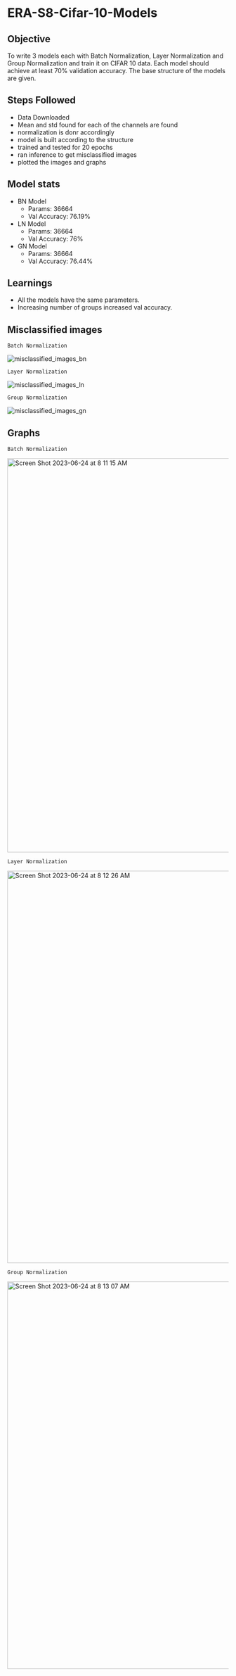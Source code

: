 # ERA-S8-Cifar-10-Models

## Objective 
To write 3 models each with Batch Normalization, Layer Normalization and Group Normalization and train it on CIFAR 10 data.
Each model should achieve at least 70% validation accuracy. The base structure of the models are given.

## Steps Followed
- Data Downloaded
- Mean and std found for each of the channels are found
- normalization is donr accordingly
- model is built according to the structure
- trained and tested for 20 epochs
- ran inference to get misclassified images
- plotted the images and graphs

## Model stats
- BN Model
  - Params: 36664
  - Val Accuracy: 76.19%
- LN Model
  - Params: 36664
  - Val Accuracy: 76%
- GN Model
  - Params: 36664
  - Val Accuracy: 76.44%

## Learnings
- All the models have the same parameters.
- Increasing number of groups increased val accuracy.

## Misclassified images
`Batch Normalization`

![misclassified_images_bn](https://github.com/kurchi1205/ERA-S8-Cifar-10-Models/assets/40196782/7f9074bf-3865-4c79-8b4b-6541ada46906)



`Layer Normalization`

![misclassified_images_ln](https://github.com/kurchi1205/ERA-S8-Cifar-10-Models/assets/40196782/a55b03e5-b653-4aa6-962d-a108fb9e58cd)



`Group Normalization`

![misclassified_images_gn](https://github.com/kurchi1205/ERA-S8-Cifar-10-Models/assets/40196782/5c1b15d2-9b72-46ff-988a-225384dccf90)


## Graphs
`Batch Normalization`

<img width="896" alt="Screen Shot 2023-06-24 at 8 11 15 AM" src="https://github.com/kurchi1205/ERA-S8-Cifar-10-Models/assets/40196782/51430ccb-4fa7-4408-b526-25bd3b0facc8">

`Layer Normalization`

<img width="892" alt="Screen Shot 2023-06-24 at 8 12 26 AM" src="https://github.com/kurchi1205/ERA-S8-Cifar-10-Models/assets/40196782/819350cb-003f-4a79-9e92-0b0f63bf2354">

`Group Normalization`

<img width="881" alt="Screen Shot 2023-06-24 at 8 13 07 AM" src="https://github.com/kurchi1205/ERA-S8-Cifar-10-Models/assets/40196782/5918fccb-89a3-43ec-a72c-f3c3704e79b7">
